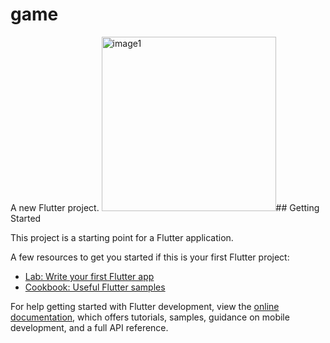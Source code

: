 # game
A new Flutter project.
<img width="279" alt="image1" src="https://github.com/user-attachments/assets/046f1f88-2b51-4636-99d9-9db0e05f3e68" />## Getting Started

This project is a starting point for a Flutter application.

A few resources to get you started if this is your first Flutter project:

- [Lab: Write your first Flutter app](https://docs.flutter.dev/get-started/codelab)
- [Cookbook: Useful Flutter samples](https://docs.flutter.dev/cookbook)

For help getting started with Flutter development, view the
[online documentation](https://docs.flutter.dev/), which offers tutorials,
samples, guidance on mobile development, and a full API reference.
